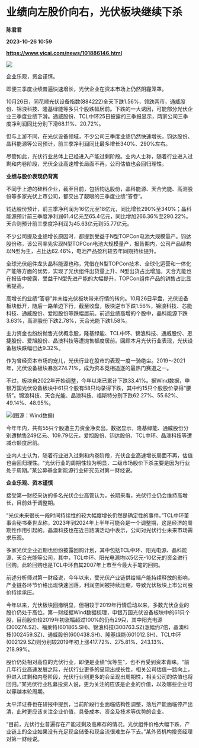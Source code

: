 # 业绩向左股价向右，光伏板块继续下杀
**陈君君**

**2023-10-26 10:59**

**https://www.yicai.com/news/101886146.html**

![](https://imgcdn.yicai.com/uppics/slides/2023/10/c15639fdfb61696d213ba2ef5c7e29ef.jpg)

企业乐观，资金谨慎。

即便三季度业绩普遍快速增长，光伏企业在资本市场上仍然阴霾笼罩。

10月26日，同花顺光伏设备指数(884222)全天下跌1.56%，领跌两市，通威股份、锦浪科技、隆基绿能等多只个股跌幅居前。下跌的一大诱因，可能部分光伏企业三季度业绩下滑。通威股份、TCL中环25日披露的三季报显示，两家公司三季度净利润同比分别下滑68.11%、20.72%。

但与上游不同，在光伏设备领域，不少公司三季度业绩仍然快速增长，钧达股份、晶科能源等公司预计，前三季净利润同比最多增长340%、290%左右。

尽管如此，光伏行业总体上已经进入产能过剩阶段。业内人士称，随着行业进入过剩和内卷阶段，光伏企业高速增长局面不再，公司估值也会回归理性。

**业绩与股价表现仍背离**

不同于上游的硅料企业，截至目前，包括钧达股份，晶科能源、天合光能、高测股份等多家光伏上市公司，都交出了靓眼的三季度业绩“答卷”。

钧达股份预计，前三季净利润为16亿元至18亿元，同比增长290%至340%；晶科能源预计前三季度净利润61.4亿元至65.4亿元，同比增加266.36%至290.22%。天合则预计前三季度净利润为45.63亿元到55.77亿元。

不少公司提及业绩增长原因时，都提到受益于N型TOPCon电池大规模量产。钧达股份称，该公司率先实现N型TOPCon电池大规模量产，报告期内，公司产品结构以N型为主，占比达62.46%，电池产品盈利较去年同期持续提升。

全球光伏组件龙头晶科能源也称，凭借在N型TOPCon技术、全球化运营和一体化产能等方面的优势，实现了光伏组件出货量上升、N型出货占比增加。天合光能也在报告中披露，受益于N型先进产能的大幅提升，TOPCon组件产品的销售占比显著提高。

高增长的业绩“答卷”并未给光伏板块带来行情的转向。10月26日早盘，光伏设备板块低开，随后一路单边下行，截至收盘，板块逆市下跌1.56%，锦浪科技、芯能科技、通威股份、爱旭股份等跌幅居前。前述业绩高增的个股中，晶科能源下跌3.63%，高测股份下跌2.78%，天合光能下跌1.58%。

主力资金也纷纷抛售光伏概念股，隆基绿能、TCL中环、锦浪科技、通威股份、恩捷股份、爱旭股份、晶澳科技等遭抛售额度居前。回顾本月光伏行业表现，光伏设备板块跌幅已达9.32%。

作为曾经资本市场的宠儿，光伏行业在股市的表现一度一骑绝尘。2019～2021年，光伏设备板块暴涨274.71%，成为资本竞相追逐的最热门赛道之一。

不过，板块自2022年开始调整，今年以来已累计下跌33.41%。据Wind数据，申银万国光伏设备板块中61只个股有58只均录得下跌，其中约15只个股股价录得“腰斩”。锦浪科技、天合光能、晶澳科技、福斯特分别下跌62.27%、55.62%、49.14%、48.95%。

![](https://imgcdn.yicai.com/uppics/images/2023/10/5347b595d62bed05fd4a1b21de2ffedb.jpg)(图源：Wind数据)

今年年内，共有55只个股遭主力资金净卖出。数据显示，隆基绿能、通威股份分别遭抛售249亿元、109.79亿元，爱旭股份、钧达股份、TCL中环、晶澳科技等遭减仓额度居前。

业内人士认为，随着行业进入过剩和内卷阶段，光伏企业高速增长局面不再，估值也会回归理性。“光伏行业的周期性较为明显，二级市场股价下杀主要是因为行业处于周期。”某公募基金新能源行业研究员对第一财经说。

**企业乐观、资本谨慎**

接受第一财经采访的多名光伏企业高管认为，长期来看，光伏行业仍会维持高增长，目前处于调整期。

“光伏未来很长一段时间持续性的较大幅度增长仍然是确定性的事件。”TCL中环董事会秘书秦世龙称，2023年到2024年上半年可能会是一个调整期，这是经济的周期性作用引起的。晶澳科技也在近日路演活动中表示，公司对光伏行业未来市场需求乐观。

多家光伏企业近期也纷纷披露回购计划，其中包括TCL中环、阳光电源、晶科能源、天合光能等公司，其中，TCL中环、阳光电源均以5亿元-10亿元的资金进行回购。此轮回购也是TCL中环自其2007年上市至今最大手笔的回购。

前述分析师对第一财经说，今年以来，受光伏产业链供给端产能持续释放的影响，产业链各环节价格出现快速回落，利润空间被持续压缩，导致光伏板块上市公司股价持续承压。

今年以来，光伏板块回撤明显，但相较于2019年行情启动以来，多数光伏企业的股价仍处于高位。第一财经据Wind数据梳理，申银万国光伏设备板块中的61只个股，目前股价较2019年初涨幅超过100%的仍有29只，其中阳光电源(300274.SZ)、福莱特(601865.SH)、锦浪科技(300763.SZ)涨幅约7倍，晶澳科技(002459.SZ)、通威股份(600438.SH)、隆基绿能(601012.SH)、TCL中环(002129.SZ)则分别较2019年初上涨417.72%、275.81%、243.13%、218.99%。

股价仍处相对高位的光伏行业，即便是业绩“优等生”，也不再受到资本青睐。“前几年行业高速发展之际，光伏行业更多的呈现出成长性，相关公司估值一路向上，但进入过剩和内卷阶段，光伏行业则更多的会呈现出周期性，相关公司的估值也将回归。”某光伏行业私募投资人说，更为关注的应该是企业的价值，以及哪些企业可以穿越本轮周期。

太平洋证券也在研报中提到，当前阶段行业面临结构性调整，落后产能面临停产出清，此时更应该关注企业价值，具备成本、资金及技术等优势的企业。

“目前，光伏行业普遍存在产能过剩及高库存的情况，光伏组件价格大幅下跌，产业链上的企业如果没有充足现金储备和现金流很难生存下去。”某外资机构投资经理对第一财经说。